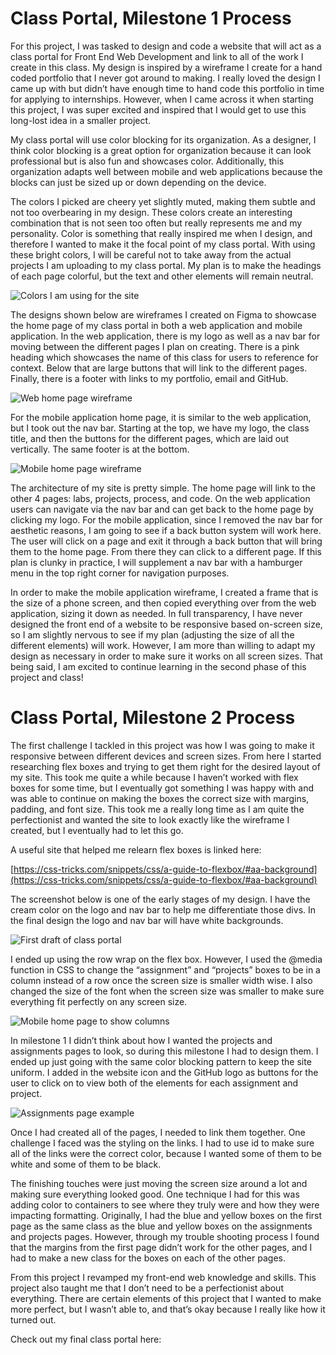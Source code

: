# Class Portal, Milestone 1 Process

For this project, I was tasked to design and code a website that will act as a class portal for Front End Web Development and link to all of the work I create in this class. My design is inspired by a wireframe I create for a hand coded portfolio that I never got around to making. I really loved the design I came up with but didn’t have enough time to hand code this portfolio in time for applying to internships. However, when I came across it when starting this project, I was super excited and inspired that I would get to use this long-lost idea in a smaller project.

My class portal will use color blocking for its organization. As a designer, I think color blocking is a great option for organization because it can look professional but is also fun and showcases color. Additionally, this organization adapts well between mobile and web applications because the blocks can just be sized up or down depending on the device. 

The colors I picked are cheery yet slightly muted, making them subtle and not too overbearing in my design. These colors create an interesting combination that is not seen too often but really represents me and my personality. Color is something that really inspired me when I design, and therefore I wanted to make it the focal point of my class portal. With using these bright colors, I will be careful not to take away from the actual projects I am uploading to my class portal. My plan is to make the headings of each page colorful, but the text and other elements will remain neutral.

![Colors I am using for the site](colors.png)

The designs shown below are wireframes I created on Figma to showcase the home page of my class portal in both a web application and mobile application. In the web application, there is my logo as well as a nav bar for moving between the different pages I plan on creating. There is a pink heading which showcases the name of this class for users to reference for context. Below that are large buttons that will link to the different pages. Finally, there is a footer with links to my portfolio, email and GitHub. 

![Web home page wireframe](web-home-page.png)

For the mobile application home page, it is similar to the web application, but I took out the nav bar. Starting at the top, we have my logo, the class title, and then the buttons for the different pages, which are laid out vertically. The same footer is at the bottom. 

![Mobile home page wireframe](mobile-home-page.png)

The architecture of my site is pretty simple. The home page will link to the other 4 pages: labs, projects, process, and code. On the web application users can navigate via the nav bar and can get back to the home page by clicking my logo. For the mobile application, since I removed the nav bar for aesthetic reasons, I am going to see if a back button system will work here. The user will click on a page and exit it through a back button that will bring them to the home page. From there they can click to a different page. If this plan is clunky in practice, I will supplement a nav bar with a hamburger menu in the top right corner for navigation purposes. 

In order to make the mobile application wireframe, I created a frame that is the size of a phone screen, and then copied everything over from the web application, sizing it down as needed. In full transparency, I have never designed the front end of a website to be responsive based on-screen size, so I am slightly nervous to see if my plan (adjusting the size of all the different elements) will work. However, I am more than willing to adapt my design as necessary in order to make sure it works on all screen sizes. That being said, I am excited to continue learning in the second phase of this project and class!

# Class Portal, Milestone 2 Process

The first challenge I tackled in this project was how I was going to make it responsive between different devices and screen sizes. From here I started researching flex boxes and trying to get them right for the desired layout of my site. This took me quite a while because I haven’t worked with flex boxes for some time, but I eventually got something I was happy with and was able to continue on making the boxes the correct size with margins, padding, and font size. This took me a really long time as I am quite the perfectionist and wanted the site to look exactly like the wireframe I created, but I eventually had to let this go. 

A useful site that helped me relearn flex boxes is linked here:

[https://css-tricks.com/snippets/css/a-guide-to-flexbox/#aa-background](https://css-tricks.com/snippets/css/a-guide-to-flexbox/#aa-background)

The screenshot below is one of the early stages of my design. I have the cream color on the logo and nav bar to help me differentiate those divs. In the final design the logo and nav bar will have white backgrounds.

![First draft of class portal](first-draft.png)

I ended up using the row wrap on the flex box. However, I used the @media function in CSS to change the “assignment” and “projects” boxes to be in a column instead of a row once the screen size is smaller width wise. I also changed the size of the font when the screen size was smaller to make sure everything fit perfectly on any screen size. 

![Mobile home page to show columns](mobile-home.png)

In milestone 1 I didn’t think about how I wanted the projects and assignments pages to look, so during this milestone I had to design them. I ended up just going with the same color blocking pattern to keep the site uniform. I added in the website icon and the GitHub logo as buttons for the user to click on to view both of the elements for each assignment and project.

![Assignments page example](assignments-page.png)

Once I had created all of the pages, I needed to link them together. One challenge I faced was the styling on the links. I had to use id to make sure all of the links were the correct color, because I wanted some of them to be white and some of them to be black.

The finishing touches were just moving the screen size around a lot and making sure everything looked good. One technique I had for this was adding color to containers to see where they truly were and how they were impacting formatting. Originally, I had the blue and yellow boxes on the first page as the same class as the blue and yellow boxes on the assignments and projects pages. However, through my trouble shooting process I found that the margins from the first page didn’t work for the other pages, and I had to make a new class for the boxes on each of the other pages. 

From this project I revamped my front-end web knowledge and skills. This project also taught me that I don’t need to be a perfectionist about everything. There are certain elements of this project that I wanted to make more perfect, but I wasn’t able to, and that’s okay because I really like how it turned out.

Check out my final class portal here:
